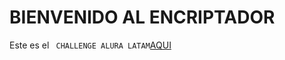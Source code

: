 # BIENVENIDO AL ENCRIPTADOR

Este es el ```` CHALLENGE ALURA LATAM````[AQUI](https://benjamintech86.github.io/Cahallenge_ALURA_emcriptador/)

